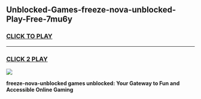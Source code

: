 
## Unblocked-Games-freeze-nova-unblocked-Play-Free-7mu6y
<h3>
<a href="https://premium76.site?title=freeze-nova-unblocked&ref=10A">CLICK TO PLAY</a></h3>
<hr>

<h3>
<a href="https://premium76.site?title=freeze-nova-unblocked&ref=10A">CLICK 2 PLAY</a>
  
</h3>

<a href="https://premium76.site?title=freeze-nova-unblocked&ref=10A"><img src="https://clearcache.store/games.png"></a>


**freeze-nova-unblocked games unblocked: Your Gateway to Fun and Accessible Online Gaming**
